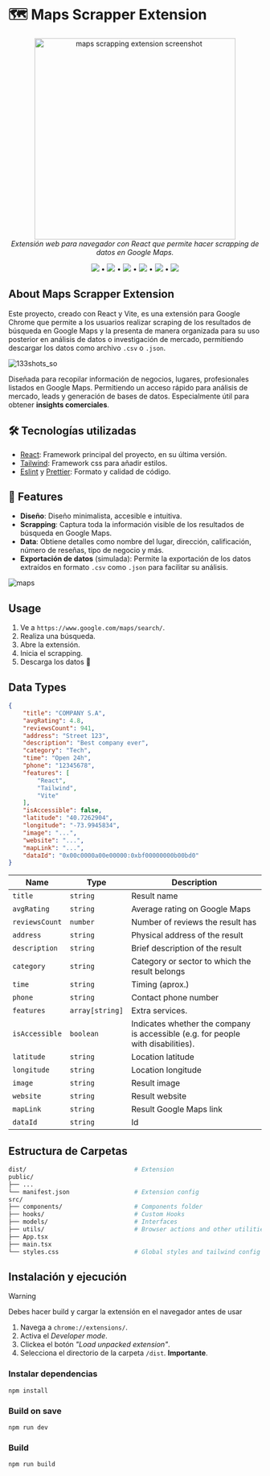 <a name="readme-top"></a>

# 🗺️ Maps Scrapper Extension

<p align="center">
  <img src="https://github.com/user-attachments/assets/6e250c03-be6a-4637-b08f-8ee3c768dd2f" alt="maps scrapping extension screenshot" width="400" />
  <br>
  <em>Extensión web para navegador con React que permite hacer scrapping de datos en Google Maps.</em>
  <br>
</p>

<p align="center">
  <img src="https://img.shields.io/badge/react-%2320232a.svg?style=for-the-badge&logo=react&logoColor=%2361DAFB"/>
  •
  <img src="https://img.shields.io/badge/vite-%23646CFF.svg?style=for-the-badge&logo=vite&logoColor=white" />
  •
  <img src="https://img.shields.io/badge/Tailwind_CSS-38B2AC?style=for-the-badge&logo=tailwind-css&logoColor=white" />
  •
  <img src="https://img.shields.io/badge/prettier-1A2C34?style=for-the-badge&logo=prettier&logoColor=F7BA3E" />
  •
  <img src="https://img.shields.io/badge/eslint-3A33D1?style=for-the-badge&logo=eslint&logoColor=white" />
  •
  <img src="https://img.shields.io/badge/TypeScript-007ACC?style=for-the-badge&logo=typescript&logoColor=white" />
</p>

## About Maps Scrapper Extension

Este proyecto, creado con React y Vite, es una extensión para Google Chrome que permite a los usuarios realizar scraping de los resultados de búsqueda en Google Maps y la presenta de manera organizada para su uso posterior en análisis de datos o investigación de mercado, permitiendo descargar los datos como archivo `.csv` o `.json`. 

![133shots_so](https://github.com/user-attachments/assets/3bf454da-d86f-4089-84cf-86ebcd8d655e)

Diseñada para recopilar información de negocios, lugares, profesionales listados en Google Maps. Permitiendo un acceso rápido para análisis de mercado, leads y generación de bases de datos. Especialmente útil para obtener **insights comerciales**.
 
## 🛠️ Tecnologías utilizadas

- [React](https://es.react.dev/): Framework principal del proyecto, en su última versión.
- [Tailwind](https://tailwindcss.com/): Framework css para añadir estilos.
- [Eslint](https://eslint.org/) y [Prettier](https://prettier.io/): Formato y calidad de código.

## 🚀 Features

- **Diseño**: Diseño minimalista, accesible e intuitiva.
- **Scrapping**: Captura toda la información visible de los resultados de búsqueda en Google Maps.
- **Data**:  Obtiene detalles como nombre del lugar, dirección, calificación, número de reseñas, tipo de negocio y más.
- **Exportación de datos** (simulada): Permite la exportación de los datos extraídos en formato `.csv` como `.json` para facilitar su análisis.

![maps](https://github.com/user-attachments/assets/c326ef38-2787-43cd-b8c1-55971ef9949c)

## Usage

1. Ve a `https://www.google.com/maps/search/`.
2. Realiza una búsqueda.
3. Abre la extensión.
4. Inicia el scrapping.
5. Descarga los datos 🎉

## Data Types


```json
{
    "title": "COMPANY S.A",
    "avgRating": 4.8,
    "reviewsCount": 941,
    "address": "Street 123",
    "description": "Best company ever",
    "category": "Tech",
    "time": "Open 24h",
    "phone": "12345678",
    "features": [
        "React",
        "Tailwind",
        "Vite"
    ],
    "isAccessible": false,
    "latitude": "40.7262904",
    "longitude": "-73.9945834",
    "image": "...",
    "website": "...",
    "mapLink": "...",
    "dataId": "0x00c0000a00e00000:0xbf00000000b00bd0"
}
```

| Name           | Type            | Description                                                                      |
| -------------- | --------------- | -------------------------------------------------------------------------------- |
| `title`        | `string`        | Result name                                                                      |
| `avgRating`    | `string`        | Average rating on Google Maps                                                    |
| `reviewsCount` | `number`        | Number of reviews the result has                                                 |
| `address`      | `string`        | Physical address of the result                                                   |
| `description`  | `string`        | Brief description of the result                                                  |
| `category`     | `string`        | Category or sector to which the result belongs                                   |
| `time`         | `string`        | Timing (aprox.)                                                                  |
| `phone`        | `string`        | Contact phone number                                                             |
| `features`     | `array[string]` | Extra services.                                                                  |
| `isAccessible` | `boolean`       | Indicates whether the company is accessible (e.g. for people with disabilities). |
| `latitude`     | `string`        | Location latitude                                                                |
| `longitude`    | `string`        | Location longitude                                                               |
| `image`        | `string`        | Result image                                                                     |
| `website`      | `string`        | Result website                                                                   |
| `mapLink`      | `string`        | Result Google Maps link                                                          |
| `dataId`       | `string`        | Id                                                                               |

## Estructura de Carpetas
```bash
dist/                              # Extension
public/
├── ...
└── manifest.json                  # Extension config
src/
├── components/                    # Components folder
├── hooks/                         # Custom Hooks
├── models/                        # Interfaces
├── utils/                         # Browser actions and other utilities
├── App.tsx
├── main.tsx
└── styles.css                     # Global styles and tailwind config
```

## Instalación y ejecución

> [!WARNING]
> Debes hacer build y cargar la extensión en el navegador antes de usar
>
> 1. Navega a `chrome://extensions/`.
> 2. Activa el *Developer mode*.
> 3. Clickea el botón *"Load unpacked extension"*.
> 4. Selecciona el directorio de la carpeta `/dist`. **Importante**.

### Instalar dependencias

```
npm install
```

### Build on save

```
npm run dev
```

### Build

```
npm run build
```


